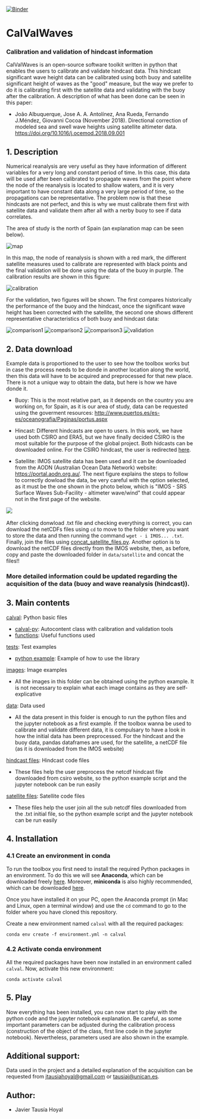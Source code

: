 [![Binder](https://mybinder.org/badge_logo.svg)](https://mybinder.org/v2/gh/javitausia/CalValWaves/master)

# CalValWaves 

### Calibration and validation of hindcast information

CalValWaves is an open-source software toolkit written in python that enables the users to calibrate and validate hindcast data. This hindcast significant wave height data can be calibrated using both buoy and satellite significant height of waves as the "good" measure, but the way we prefer to do it is calibrating first with the satellite data and validating with the buoy after the calibration. A description of what has been done can be seen in this paper:

* João Albuquerque, Jose A. A. Antolínez, Ana Rueda, Fernando J.Méndez, Giovanni Cocoa (November 2018). Directional correction of modeled sea and swell wave heights using satellite altimeter data. https://doi.org/10.1016/j.ocemod.2018.09.001

## 1. Description

Numerical reanalysis are very useful as they have information of different variables for a very long and constant period of time. In this case, this data will be used after been calibrated to propagate waves from the point where the node of the reanalysis is located to shallow waters, and it is very important to have constant data along a very large period of time, so the propagations can be representative. The problem now is that these hindcasts are not perfect, and this is why we must calibrate them first with satellite data and validate them after all with a nerby buoy to see if data correlates.

The area of study is the north of Spain (an explanation map can be seen below).

![map](/images/mapa-resumen.png)

In this map, the node of reanalysis is shown with a red mark, the different satellite measures used to calibrate are represented with black points and the final validation will be done using the data of the buoy in purple. The calibration results are shown in this figure:

![calibration](/images/calibration-satellite.png)

For the validation, two figures will be shown. The first compares historically the performance of the buoy and the hindcast, once the significant wave height has been corrected with the satellite, the second one shows different representative characteristics of both buoy and hindcast data:

![comparison1](/images/comparison-satcorr-2006.png)
![comparison2](/images/comparison-satcorr-2007.png)
![comparison3](/images/comparison-satcorr-2008.png)
![validation](/images/validation-satellite.png)

## 2. Data download

Example data is proportioned to the user to see how the toolbox works but in case the process needs to be donde in another location along the world, then this data will have to be acquired and preprocessed for that new place. There is not a unique way to obtain the data, but here is how we have donde it.

- Buoy: This is the most relative part, as it depends on the country you are working on, for Spain, as it is our area of study, data can be requested using the goverment resources: http://www.puertos.es/es-es/oceanografia/Paginas/portus.aspx

- Hincast: Different hindcasts are open to users. In this work, we have used both CSIRO and ERA5, but we have finally decided CSIRO is the most suitable for the purpose of the global project. Both hidcasts can be downloaded online. For the CSIRO hindcast, the user is redirected [here](data-cbr.csiro.au/thredds/ncss/grid/catch_all/CMAR_CAWCR-Wave_archive/CAWCR_Wave_Hindcast_aggregate/gridded/ww3.pac_4m.202107.nc/dataset.html).

- Satellite: IMOS satellite data has been used and it can be downloaded from the AODN (Australian Ocean Data Network) website: https://portal.aodn.org.au/. The next figure explains the steps to follow to correctly dowload the data, be very careful with the option selected, as it must be the one shown in the photo below, which is "IMOS - SRS Surface Waves Sub-Facility - altimeter wave/wind" that could appear not in the first page of the website.

![](https://github.com/javitausia/CalValWaves/blob/master/data/satellite/steps.png)
<img src="https://github.com/javitausia/CalValWaves/blob/master/data/satellite/steps.png" width="10">

After clicking donwload .txt file and checking everything is correct, you can download the netCDFs files using `cd` to move to the folder where you want to store the data and then running the command `wget - i IMOS... .txt`. Finally, join the files using [concat_satellite_files.py](/data/satellite/concat_satellite_files.py). Another option is to download the netCDF files directly from the IMOS website, then, as before, copy and paste the downloaded folder in `data/satellite` and concat the files!!

### More detailed information could be updated regarding the acquisition of the data (buoy and wave reanalysis (hindcast)).

## 3. Main contents

[calval](./calval/): Python basic files 
- [calval-py](./calval/calval.py): Autocontent class with calibration and validation tools
- [functions](./calval/functions.py): Useful functions used

[tests](./scripts/): Test examples
- [python example](./scripts/example_01.py): Example of how to use the library

[images](./images/): Image examples
- All the images in this folder can be obtained using the python example. It is not necessary to explain what each image contains as they are self-explicative

[data](./data/): Data used
- All the data present in this folder is enough to run the python files and the jupyter notebook as a first example. If the toolbox wanna be used to calibrate and validate different data, it is compulsary to have a look in how the initial data has been preprocessed. For the hindcast and the buoy data, pandas dataframes are used, for the satellite, a netCDF file (as it is downloaded from the IMOS website)

[hindcast files](./data/hindcast/): Hindcast code files
- These files help the user preprocess the netcdf hindcast file downloaded from csiro website, so the python example script and the jupyter notebook can be run easily

[satellite files](./data/satellite/): Satellite code files
- These files help the user join all the sub netcdf files downloaded from the .txt initial file, so the python example script and the jupyter notebook can be run easily

## 4. Installation

### 4.1 Create an environment in conda

To run the toolbox you first need to install the required Python packages in an environment. To do this we will see **Anaconda**, which can be downloaded freely [here](https://www.anaconda.com/download/). Moreover, **miniconda** is also highly recommended, which can be downloaded [here](https://docs.conda.io/en/latest/miniconda.html).

Once you have installed it on your PC, open the Anaconda prompt (in Mac and Linux, open a terminal window) and use the `cd` command to go to the folder where you have cloned this repository.

Create a new environment named `calval` with all the required packages:

```
conda env create -f environment.yml -n calval
```

### 4.2 Activate conda environment

All the required packages have been now installed in an environment called `calval`. Now, activate this new environment:

```
conda activate calval
```

## 5. Play

Now everything has been installed, you can now start to play with the python code and the jupyter notebook explanation. Be careful, as some important parameters can be adjusted during the calibration process (construction of the object of the class, first line code in the jupyter notebook). Nevertheless, parameters used are also shown in the example.

## Additional support:

Data used in the project and a detailed explanation of the acquisition can be requested from jtausiahoyal@gmail.com or tausiaj@unican.es.

## Author:

* Javier Tausía Hoyal
